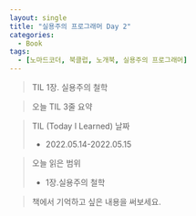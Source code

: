 ```yaml
---
layout: single
title: "실용주의 프로그래머 Day 2"
categories:
  - Book
tags:
  - [노마드코더, 북클럽, 노개북, 실용주의 프로그래머]
---
```


> TIL 1장. 실용주의 철학

> 오늘 TIL 3줄 요약



> TIL (Today I Learned) 날짜
> - 2022.05.14-2022.05.15

> 오늘 읽은 범위
> - 1장.실용주의 철학

> 책에서 기억하고 싶은 내용을 써보세요.

